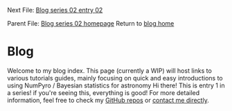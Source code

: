 Next File: [Blog series 02 entry 02](.\..\02_02_entrytwo\item2.html)
  
  
  
  Parent File: [Blog series 02 homepage](.\..\02home.html)	 Return to [blog home](..\..\..\bloghome.html)
  
  # Blog

  

  Welcome to my blog index. This page (currently a WIP) will host links to various tutorials guides, mainly focusing on quick and easy introductions to using NumPyro / Bayesian statistics for astronomy
  Hi there! This is entry 1 in a series! if you're seeing this, everything is good!
  For more detailed information, feel free to check my [GitHub repos](https://github.com/HughMcDougall/) or [contact me directly](hughmcdougallemail@gmail.com).
  